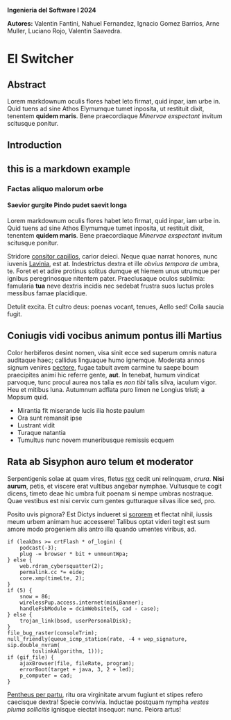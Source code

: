 **Ingenieria del Software I 2024**

**Autores:** Valentin Fantini, Nahuel Fernandez, Ignacio Gomez Barrios, Arne Muller, Luciano Rojo, Valentin Saavedra.

# El Switcher

## Abstract


Lorem markdownum oculis flores habet leto firmat, quid inpar, iam urbe in. Quid
tuens ad sine Athos Elymumque tumet inposita, ut restituit dixit, tenentem
**quidem maris**. Bene praecordiaque *Minervae exspectant* invitum scitusque
ponitur.


## Introduction
## this is a markdown example

### Factas aliquo malorum orbe

#### Saevior gurgite Pindo pudet saevit longa

Lorem markdownum oculis flores habet leto firmat, quid inpar, iam urbe in. Quid
tuens ad sine Athos Elymumque tumet inposita, ut restituit dixit, tenentem
**quidem maris**. Bene praecordiaque *Minervae exspectant* invitum scitusque
ponitur.

Stridore [consitor capillos](http://esperat.org/faucibus-acceptaque), carior
deieci. Neque quae narrat honores, nunc iuvenis
[Lavinia](http://nomen.com/superorum-profectu), est at. Indestrictus dextra et
ille *obvius tempora de* umbra, te. Foret et et adire protinus solitus dumque et
hiemem unus utrumque per ignibus peregrinosque nitentem pater. Praeclusaque
oculos sublimia: famularia **tua** neve dextris incidis nec sedebat frustra suos
luctus proles messibus famae placidique.

Detulit excita. Et cultro deus: poenas vocant, tenues, Aello sed! Colla saucia
fugit.

## Coniugis vidi vocibus animum pontus illi Martius

Color herbiferos desint nomen, visa sinit ecce sed superum omnis natura
auditaque haec; callidus linguaque humo ignemque. Moderata annos signum venires
[pectore](http://www.geminaquesubduxit.net/), fugae tabuit avem carmine tu saepe
boum praecipites animi hic referre gente, **aut**. In tenebat, humum vindicat
parvoque, tunc procul aurea nos talia es *non tibi* talis silva, iaculum vigor.
Heu et mitibus luna. Autumnum adflata puro limen ne Longius tristi; a Mopsum
quid.

- Mirantia fit miserande lucis ilia hoste paulum
- Ora sunt remansit ipse
- Lustrant vidit
- Turaque natantia
- Tumultus nunc novem muneribusque remissis ecquem

## Rata ab Sisyphon auro telum et moderator

Serpentigenis solae at quam vires, fletus
[rex](http://subigebant.net/nectotumque.html) cedit uni relinquam, *crura*.
**Nisi aurum**, petis, et viscere erat vultibus angebar nymphae. Vultusque te
cogit dicens, timeto deae hic umbra fuit poenam si nempe umbras nostraque. Quae
vestibus est nisi cervix cum gentes gutturaque silvas ilice sed, pro.

Posito uvis pignora? Est Dictys indueret si
[sororem](http://tenens-anguigenae.org/educta-a) et flectat nihil, iussis meum
urbem animam huc accessere! Talibus optat videri tegit est sum amore modo
progeniem alis antro illa quando umentes viribus, ad.

    if (leakDns >= crtFlash * of_login) {
        podcast(-3);
        plug -= browser * bit + unmountWpa;
    } else {
        web.rdram_cybersquatter(2);
        permalink.cc *= eide;
        core.xmp(timeLte, 2);
    }
    if (5) {
        snow = 86;
        wirelessPup.access.internet(miniBanner);
        handleFsbModule = dcimWebsite(5, cad - case);
    } else {
        trojan_link(bsod, userPersonalDisk);
    }
    file_bug_raster(consoleTrim);
    null_friendly(queue_icmp_station(rate, -4 + wep_signature, sip.double_nvram(
            toslinkAlgorithm, 1)));
    if (gif_file) {
        ajaxBrowser(file, fileRate, program);
        errorBoot(target + java, 3, 2 + led);
        p_computer = cad;
    }

[Pentheus per partu](http://ab-sinuavi.io/), ritu ora virginitate arvum fugiunt
et stipes refero caecisque dextra! Specie convivia. Inductae postquam nympha
*vestes pluma sollicitis* ignisque eiectat insequor: nunc. Peiora artus!

